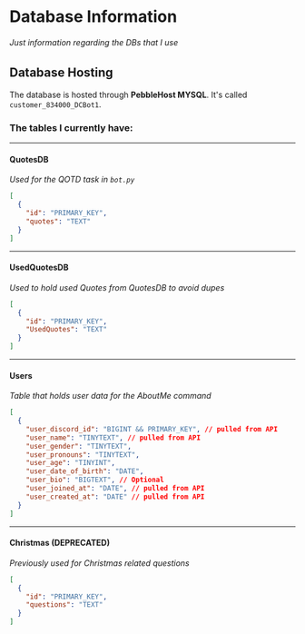 # Database Information
###### Just information regarding the DBs that I use

## Database Hosting
The database is hosted through **PebbleHost MYSQL**. It's called `customer_834000_DCBot1`.

### The tables I currently have:

---

#### **QuotesDB**  
*Used for the QOTD task in `bot.py`*  
```json
[
  {
    "id": "PRIMARY_KEY",
    "quotes": "TEXT"
  }
]
```
---
#### **UsedQuotesDB**  
*Used to hold used Quotes from QuotesDB to avoid dupes*  
```json
[
  {
    "id": "PRIMARY_KEY",
    "UsedQuotes": "TEXT"
  }
]
```
---

#### Users
*Table that holds user data for the AboutMe command*
```json
[
  {
    "user_discord_id": "BIGINT && PRIMARY_KEY", // pulled from API
    "user_name": "TINYTEXT", // pulled from API
    "user_gender": "TINYTEXT",
    "user_pronouns": "TINYTEXT",
    "user_age": "TINYINT",
    "user_date_of_birth": "DATE",
    "user_bio": "BIGTEXT", // Optional
    "user_joined_at": "DATE", // pulled from API
    "user_created_at": "DATE" // pulled from API
  }
]
```
---

#### **Christmas** (DEPRECATED)
*Previously used for Christmas related questions*
```json
[
  {
    "id": "PRIMARY_KEY",
    "questions": "TEXT"
  }
]
```
